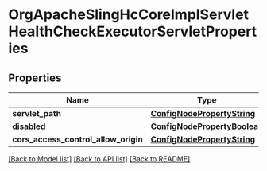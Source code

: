 # OrgApacheSlingHcCoreImplServletHealthCheckExecutorServletProperties

## Properties
Name | Type | Description | Notes
------------ | ------------- | ------------- | -------------
**servlet_path** | [**ConfigNodePropertyString**](ConfigNodePropertyString.md) |  | [optional] 
**disabled** | [**ConfigNodePropertyBoolean**](ConfigNodePropertyBoolean.md) |  | [optional] 
**cors_access_control_allow_origin** | [**ConfigNodePropertyString**](ConfigNodePropertyString.md) |  | [optional] 

[[Back to Model list]](../README.md#documentation-for-models) [[Back to API list]](../README.md#documentation-for-api-endpoints) [[Back to README]](../README.md)


